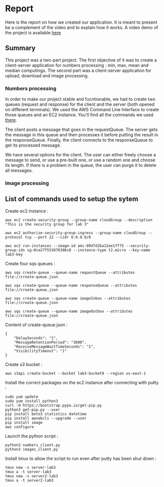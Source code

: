 # Report
Here is the report on how we created our application. It is meant to present be a complement of the video and to explain how it works.
A video demo of the project is available [here](resources/code_demo.mp4)

## Summary
This project was a two-part project. The first objective of it was to create a client-server application for numbers processing : min, max, mean and median computings. The second part was a client-server application for upload, download and image processing.

### Numbers processing
In order to make our project stable and fucntionable, we had to create two queues (request and response) for the client and the server (both opened on different terminals). We used the AWS Command Line Interface to create those queues and an EC2 instance. You'll find all the commands we used [there].

The client posts a message that goes in the requestQueue. The server gets the message in this queue and then processes it before putting the result in the responseQueue. Finally, the client connects to the responseQueue to get its processed message.

We have several options for the client. The user can either freely choose a message to send, or use a pre-built one, or use a random one and choose its length. If there is a problem in the queue, the user can purge it to delete all messages.

### Image processing

[there]: https://github.com/ComteHerrapait/cloud-lab3/#cloud-lab3-CLI-script


## List of commands used to setup the sytem

Create ec2 instance :

	aws ec2 create-security-group --group-name cloudGroup --description "This is the security group for lab 3"

	aws ec2 authorize-security-group-ingress --group-name cloudGroup --protocol tcp --port 22 --cidr 0.0.0.0/0

	aws ec2 run-instances --image-id ami-0947d2ba12ee1ff75 --security-group-ids sg-0ce27f553870306c8 --instance-type t2.micro --key-name lab3-key

Create four sqs queues :

	aws sqs create-queue --queue-name requestQueue --attributes file://create-queue.json

	aws sqs create-queue --queue-name responseQueue --attributes file://create-queue.json
	
	aws sqs create-queue --queue-name imageInbox --attributes file://create-queue.json
	
	aws sqs create-queue --queue-name imageOutbox --attributes file://create-queue.json

Content of create-queue.json :
	
	{
  		"DelaySeconds": "1",
  		"MessageRetentionPeriod": "3600",
  		"ReceiveMessageWaitTimeSeconds": "1",
  		"VisibilityTimeout": "1"
	}
	
Create s3 bucket :

	aws s3api create-bucket --bucket lab3-bucket9 --region us-east-1

Install the correct packages on the ec2 instance after connecting with putty :

	sudo yum update
	sudo yum install python3
	curl -O https://bootstrap.pypa.io/get-pip.py
   	python3 get-pip.py --user
	pip install boto3 statistics datetime
	pip install awsebcli --upgrade --user
	pip install image
	aws configure

Launch the python script :

	python3 numbers_client.py
	python3 images_client.py

Install tmux to allow the script to run even after putty has been shut down :

	tmux new -s server-lab3
	tmux a -t server-lab3
	tmux new -s server2-lab3
	tmux a -t server2-lab3
